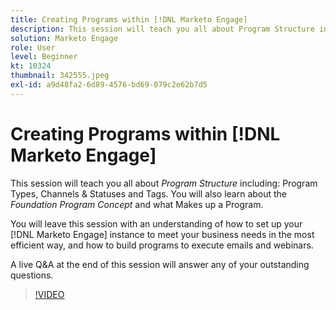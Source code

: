 ```yaml
---
title: Creating Programs within [!DNL Marketo Engage]
description: This session will teach you all about Program Structure including Program Types, Channels & Statuses and Tags.
solution: Marketo Engage
role: User
level: Beginner
kt: 10324
thumbnail: 342555.jpeg
exl-id: a9d48fa2-6d89-4576-bd69-079c2e62b7d5
---
```

# Creating Programs within [!DNL Marketo Engage]

This session will teach you all about *Program Structure* including: Program Types, Channels & Statuses and Tags. You will also learn about the *Foundation Program Concept* and what Makes up a Program.

You will leave this session with an understanding of how to set up your [!DNL Marketo Engage] instance to meet your business needs in the most efficient way, and how to build programs to execute emails and webinars.

A live Q&A at the end of this session will answer any of your outstanding questions.

>[!VIDEO](https://video.tv.adobe.com/v/342555/?quality=12&learn=on)
